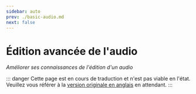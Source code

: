 ```yaml
---
sidebar: auto
prev: ./basic-audio.md
next: false
---
```

# Édition avancée de l'audio
_Améliorer ses connaissances de l'édition d'un audio_

::: danger
Cette page est en cours de traduction et n'est pas viable en l'état. Veuillez vous référer à la [version originale en anglais](/mapping/advanced-audio.md) en attendant.
:::
